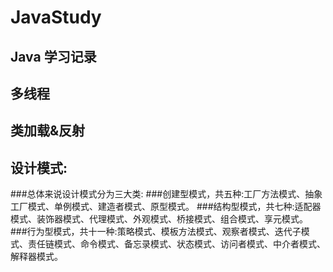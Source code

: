 JavaStudy
=========

Java 学习记录
-----------

多线程
-----------

类加载&反射
-----------

设计模式:
-----------
###总体来说设计模式分为三大类:
###创建型模式，共五种:工厂方法模式、抽象工厂模式、单例模式、建造者模式、原型模式。
###结构型模式，共七种:适配器模式、装饰器模式、代理模式、外观模式、桥接模式、组合模式、享元模式。
###行为型模式，共十一种:策略模式、模板方法模式、观察者模式、迭代子模式、责任链模式、命令模式、备忘录模式、状态模式、访问者模式、中介者模式、解释器模式。